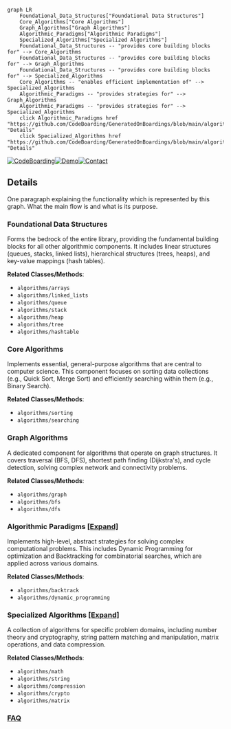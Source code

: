 ```mermaid
graph LR
    Foundational_Data_Structures["Foundational Data Structures"]
    Core_Algorithms["Core Algorithms"]
    Graph_Algorithms["Graph Algorithms"]
    Algorithmic_Paradigms["Algorithmic Paradigms"]
    Specialized_Algorithms["Specialized Algorithms"]
    Foundational_Data_Structures -- "provides core building blocks for" --> Core_Algorithms
    Foundational_Data_Structures -- "provides core building blocks for" --> Graph_Algorithms
    Foundational_Data_Structures -- "provides core building blocks for" --> Specialized_Algorithms
    Core_Algorithms -- "enables efficient implementation of" --> Specialized_Algorithms
    Algorithmic_Paradigms -- "provides strategies for" --> Graph_Algorithms
    Algorithmic_Paradigms -- "provides strategies for" --> Specialized_Algorithms
    click Algorithmic_Paradigms href "https://github.com/CodeBoarding/GeneratedOnBoardings/blob/main/algorithms/Algorithmic_Paradigms.md" "Details"
    click Specialized_Algorithms href "https://github.com/CodeBoarding/GeneratedOnBoardings/blob/main/algorithms/Specialized_Algorithms.md" "Details"
```

[![CodeBoarding](https://img.shields.io/badge/Generated%20by-CodeBoarding-9cf?style=flat-square)](https://github.com/CodeBoarding/CodeBoarding)[![Demo](https://img.shields.io/badge/Try%20our-Demo-blue?style=flat-square)](https://www.codeboarding.org/demo)[![Contact](https://img.shields.io/badge/Contact%20us%20-%20contact@codeboarding.org-lightgrey?style=flat-square)](mailto:contact@codeboarding.org)

## Details

One paragraph explaining the functionality which is represented by this graph. What the main flow is and what is its purpose.

### Foundational Data Structures
Forms the bedrock of the entire library, providing the fundamental building blocks for all other algorithmic components. It includes linear structures (queues, stacks, linked lists), hierarchical structures (trees, heaps), and key-value mappings (hash tables).


**Related Classes/Methods**:

- `algorithms/arrays`
- `algorithms/linked_lists`
- `algorithms/queue`
- `algorithms/stack`
- `algorithms/heap`
- `algorithms/tree`
- `algorithms/hashtable`


### Core Algorithms
Implements essential, general-purpose algorithms that are central to computer science. This component focuses on sorting data collections (e.g., Quick Sort, Merge Sort) and efficiently searching within them (e.g., Binary Search).


**Related Classes/Methods**:

- `algorithms/sorting`
- `algorithms/searching`


### Graph Algorithms
A dedicated component for algorithms that operate on graph structures. It covers traversal (BFS, DFS), shortest path finding (Dijkstra's), and cycle detection, solving complex network and connectivity problems.


**Related Classes/Methods**:

- `algorithms/graph`
- `algorithms/bfs`
- `algorithms/dfs`


### Algorithmic Paradigms [[Expand]](./Algorithmic_Paradigms.md)
Implements high-level, abstract strategies for solving complex computational problems. This includes Dynamic Programming for optimization and Backtracking for combinatorial searches, which are applied across various domains.


**Related Classes/Methods**:

- `algorithms/backtrack`
- `algorithms/dynamic_programming`


### Specialized Algorithms [[Expand]](./Specialized_Algorithms.md)
A collection of algorithms for specific problem domains, including number theory and cryptography, string pattern matching and manipulation, matrix operations, and data compression.


**Related Classes/Methods**:

- `algorithms/math`
- `algorithms/string`
- `algorithms/compression`
- `algorithms/crypto`
- `algorithms/matrix`




### [FAQ](https://github.com/CodeBoarding/GeneratedOnBoardings/tree/main?tab=readme-ov-file#faq)